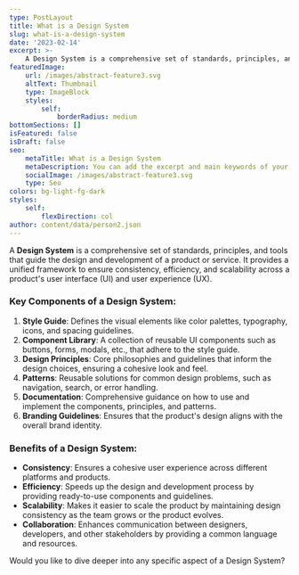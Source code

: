 ```yaml
---
type: PostLayout
title: What is a Design System
slug: what-is-a-design-system
date: '2023-02-14'
excerpt: >-
    A Design System is a comprehensive set of standards, principles, and tools that guide the design and development of a product or service. It provides a unified framework to ensure consistency, efficiency, and scalability across a product's user interface (UI) and user experience (UX).
featuredImage:
    url: /images/abstract-feature3.svg
    altText: Thumbnail
    type: ImageBlock
    styles:
        self:
            borderRadius: medium
bottomSections: []
isFeatured: false
isDraft: false
seo:
    metaTitle: What is a Design System
    metaDescription: You can add the excerpt and main keywords of your blog post here.
    socialImage: /images/abstract-feature3.svg
    type: Seo
colors: bg-light-fg-dark
styles:
    self:
        flexDirection: col
author: content/data/person2.json
---
```


A **Design System** is a comprehensive set of standards, principles, and tools that guide the design and development of a product or service. It provides a unified framework to ensure consistency, efficiency, and scalability across a product's user interface (UI) and user experience (UX).

### Key Components of a Design System:

1. **Style Guide**: Defines the visual elements like color palettes, typography, icons, and spacing guidelines.
2. **Component Library**: A collection of reusable UI components such as buttons, forms, modals, etc., that adhere to the style guide.
3. **Design Principles**: Core philosophies and guidelines that inform the design choices, ensuring a cohesive look and feel.
4. **Patterns**: Reusable solutions for common design problems, such as navigation, search, or error handling.
5. **Documentation**: Comprehensive guidance on how to use and implement the components, principles, and patterns.
6. **Branding Guidelines**: Ensures that the product's design aligns with the overall brand identity.

### Benefits of a Design System:

-   **Consistency**: Ensures a cohesive user experience across different platforms and products.
-   **Efficiency**: Speeds up the design and development process by providing ready-to-use components and guidelines.
-   **Scalability**: Makes it easier to scale the product by maintaining design consistency as the team grows or the product evolves.
-   **Collaboration**: Enhances communication between designers, developers, and other stakeholders by providing a common language and resources.

Would you like to dive deeper into any specific aspect of a Design System?
